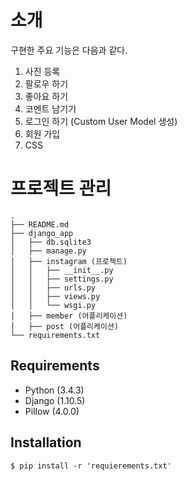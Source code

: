 # 소개
구현한 주요 기능은 다음과 같다.

1. 사진 등록
2. 팔로우 하기
3. 좋아요 하기
4. 코멘트 남기기
5. 로그인 하기 (Custom User Model 생성)
6. 회원 가입
7. CSS 

# 프로젝트 관리

```shell
.
├── README.md
├── django_app
│   ├── db.sqlite3
│   ├── manage.py
│   ├── instagram (프로젝트)
│   │   ├── __init__.py
│   │   ├── settings.py
│   │   ├── urls.py
│   │   ├── views.py
│   │   └── wsgi.py
│   ├── member (어플리케이션)
│   ├── post (어플리케이션)
└── requirements.txt

```

## Requirements
- Python (3.4.3)
- Django (1.10.5)
- Pillow (4.0.0)

## Installation
```shell
$ pip install -r 'requierements.txt'
```